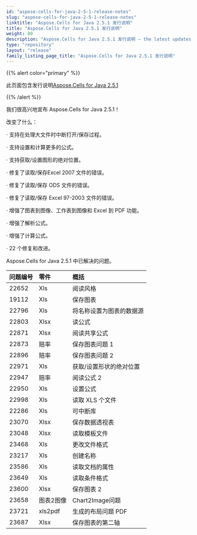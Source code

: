 ```yaml
---
id: "aspose-cells-for-java-2-5-1-release-notes"
slug: "aspose-cells-for-java-2-5-1-release-notes"
linktitle: "Aspose.Cells for Java 2.5.1 发行说明"
title: "Aspose.Cells for Java 2.5.1 发行说明"
weight: 80
description: "Aspose.Cells for Java 2.5.1 发行说明 – the latest updates and fixes."
type: "repository"
layout: "release"
family_listing_page_title: "Aspose.Cells for Java 2.5.1 发行说明"
---
```

{{% alert color="primary" %}} 

此页面包含发行说明[Aspose.Cells for Java 2.5.1](https://releases.aspose.com/cells/java/new-releases/aspose.cells-for-java-2.5.1/)

{{% /alert %}} 

我们很高兴地宣布 Aspose.Cells for Java 2.5.1！

改变了什么：

· 支持在处理大文件时中断打开/保存过程。

 · 支持设置和计算更多的公式。

 · 支持获取/设置图形的绝对位置。

 · 修复了读取/保存Excel 2007 文件的错误。

 · 修复了读取/保存 ODS 文件的错误。

 · 修复了读取/保存 Excel 97-2003 文件的错误。

 · 增强了图表到图像、工作表到图像和 Excel 到 PDF 功能。

 · 增强了解析公式。

 · 增强了计算公式。

 · 22 个修复和改进。

 Aspose.Cells for Java 2.5.1 中已解决的问题。

|**问题编号** |**零件** |**概括** |
|:- |:- |:- |
|22652 |Xls|阅读风格|
|19112 |Xls|保存图表|
|22796 |Xls|将名称设置为图表的数据源|
|22803 | Xlsx|读公式|
|22871 | Xlsx|阅读共享公式|
|22873 |赔率|保存图表问题 1|
|22896 |赔率|保存图表问题 2|
|22971 |Xls|获取/设置形状的绝对位置|
|22947 |赔率|阅读公式 2|
|22950 |Xls|设置公式|
|22998 |Xls|读取 XLS 个文件|
|22286 |Xls|可中断库|
|23070 | Xlsx|保存数据透视表|
|23048 | Xlsx|读取模板文件|
|23468 |Xls|更改文件格式|
|23217 |Xls|创建名称|
|23586 |Xls|读取文档的属性|
|23649 |Xls|读取条件格式|
|23600 | Xlsx|保存图表 2|
|23658 |图表2图像| Chart2Image问题|
|23721 |xls2pdf|生成的布局问题 PDF|
|23687 | Xlsx|保存图表的第二轴|

